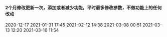#### 2个月修改更新一次，添加或者减少功能，平时最多修改参数，不做功能上的任何改动

2020-12-17
2021-01-31 17:45
2021-02-12 14:38
2021-03-08 00:51
2021-03-13 12:20
2021-03-16 11:54
